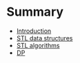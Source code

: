 # Summary

* [Introduction](README.md)
* [STL data structures](chapter1.md)
* [STL algorithms](stl-algorithms.md)
* [DP](dp.md)

